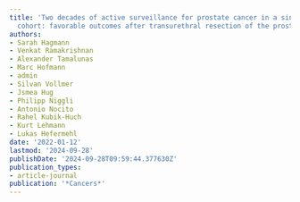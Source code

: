 ```yaml
---
title: 'Two decades of active surveillance for prostate cancer in a single-center
  cohort: favorable outcomes after transurethral resection of the prostate'
authors:
- Sarah Hagmann
- Venkat Ramakrishnan
- Alexander Tamalunas
- Marc Hofmann
- admin
- Silvan Vollmer
- Jsmea Hug
- Philipp Niggli
- Antonio Nocito
- Rahel Kubik-Huch
- Kurt Lehmann
- Lukas Hefermehl
date: '2022-01-12'
lastmod: '2024-09-28'
publishDate: '2024-09-28T09:59:44.377630Z'
publication_types:
- article-journal
publication: '*Cancers*'
---
```

